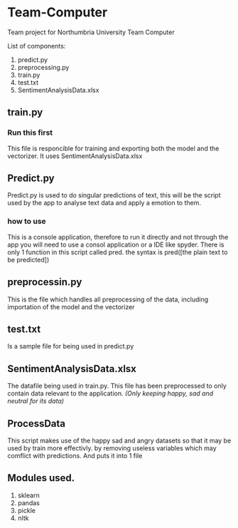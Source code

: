 # Team-Computer
Team project for Northumbria University Team Computer

List of components:
1. predict.py
2. preprocessing.py
3. train.py
4. test.txt
5. SentimentAnalysisData.xlsx

## train.py
### Run this first
This file is responcible for training and exporting both the model and the vectorizer. It uses SentimentAnalysisData.xlsx

## Predict.py
Predict.py is used to do singular predictions of text, this will be the script used by the app to analyse text data and apply a emotion to them.

### how to use
This is a console application, therefore to run it directly and not through the app you will need to use a consol application or a IDE like spyder.
There is only 1 function in this script called pred. the syntax is pred([the plain text to be predicted])

## preprocessin.py
This is the file which handles all preprocessing of the data, including importation of the model and the vectorizer

## test.txt 
Is a sample file for being used in predict.py

## SentimentAnalysisData.xlsx
The datafile being used in train.py. This file has been preprocessed to only contain data relevant to the application. *(Only keeping happy, sad and neutral for its data)*

## ProcessData
This script makes use of the happy sad and angry datasets so that it may be used by train more effectivly. by removing useless variables which may comflict with predictions. And puts it into 1 file

## Modules used.
1. sklearn
2. pandas
3. pickle
4. nltk
